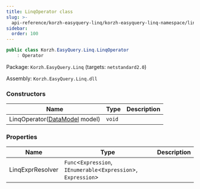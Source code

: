 ```yaml
---
title: LinqOperator class
slug: >-
  api-reference/korzh-easyquery-linq/korzh-easyquery-linq-namespace/linqoperator-class
sidebar:
  order: 100
---
```


```csharp
public class Korzh.EasyQuery.Linq.LinqOperator
    : Operator

```
Package: `Korzh.EasyQuery.Linq` (targets: `netstandard2.0`)

Assembly: `Korzh.EasyQuery.Linq.dll`

### Constructors

| Name | Type | Description | 
| --- | --- | --- | 
| LinqOperator([DataModel](///////////////easyquery/docs/api-reference/korzh-easyquery/korzh-easyquery-namespace/datamodel-class) model) | `void` |  | 


### Properties

| Name | Type | Description | 
| --- | --- | --- | 
| LinqExprResolver | `Func`&lt;`Expression`, `IEnumerable`&lt;`Expression`&gt;, `Expression`&gt; |  |

